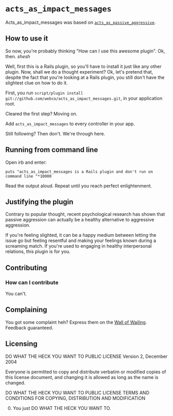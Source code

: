 # `acts_as_impact_messages` #

Acts_as_impact_messages was based on [`acts_as_passive_aggressive`](http://github.com/webco/acts_as_passive_aggressive).

## How to use it ##

So now, you're probably thinking "How can I use this awesome plugin". Ok, then. *shesh*

Well, first this is a Rails plugin, so you'll have to install it just like any other plugin. Now, shall we do a thought experiment? Ok, let's pretend that, despite the fact that you're looking at a Rails plugin, you still don't have the slightest clue on how to do it.

First, you run `script/plugin install git://github.com/webco/acts_as_impact_messages.git`, in your application root.

Cleared the first step? Moving on.

Add `acts_as_impact_messages` to every controller in your app.

Still following? Then don't. We're through here.

## Running from command line ##

Open irb and enter:

`puts "acts_as_impact_messages is a Rails plugin and don't run on command line "*10000`

Read the output aloud. Repeat until you reach perfect enlightenment.

## Justifying the plugin ##

Contrary to popular thought, recent psychological research has shown that passive aggression can actually be a healthy alternative to aggressive aggression.

If you're feeling slighted, it can be a happy medium between letting the issue go but feeling resentful and making your feelings known during a screaming match. If you're used to engaging in healthy interpersonal relations, this plugin is for you.

## Contributing ##

### How can I contribute ###

You can't.

## Complaining ##

You got some complaint heh? Express them on the [Wall of Wailing](http://github.com/webco/acts_as_impact_messages/wikis/wall-of-wailing). Feedback guaranteed.

## Licensing ##

DO WHAT THE HECK YOU WANT TO PUBLIC LICENSE
Version 2, December 2004

Everyone is permitted to copy and distribute verbatim or modified copies of this license document, and changing it is allowed as long as the name is changed.

DO WHAT THE HECK YOU WANT TO PUBLIC LICENSE
TERMS AND CONDITIONS FOR COPYING, DISTRIBUTION AND MODIFICATION

0. You just DO WHAT THE HECK YOU WANT TO.